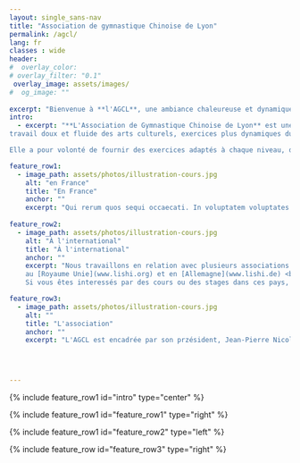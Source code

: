 ```yaml
---
layout: single_sans-nav
title: "Association de gymnastique Chinoise de Lyon"
permalink: /agcl/
lang: fr
classes : wide
header:
#  overlay_color: 
# overlay_filter: "0.1"
 overlay_image: assets/images/
#  og_image: ""
  
excerpt: "Bienvenue à **l'AGCL**, une ambiance chaleureuse et dynamique"
intro: 
  - excerpt: "**L'Association de Gymnastique Chinoise de Lyon** est une association de loi 1901 dont l'objectif est de permettre à toute personne le désirant d'apprendre et de progresser dans le système d'exercices et de gestuelles que nous a légué la famille Li :
travail doux et fluide des arts culturels, exercices plus dynamiques du Feng Shou et du Chi Shu, pratiques de santé.

Elle a pour volonté de fournir des exercices adaptés à chaque niveau, dans un cadre convivial où chacun s'enrichit des différences des autres"

feature_row1:
  - image_path: assets/photos/illustration-cours.jpg
    alt: "en France"
    title: "En France"
    anchor: ""
    excerpt: "Qui rerum quos sequi occaecati. In voluptatem voluptates ea hic dolor rerum. Eum consequatur molestiae ut voluptatum fuga. Eligendi quam molestiae voluptatem quae voluptatum ut animi. Exercitationem consequatur voluptas aperiam nam sapiente veritatis. Totam omnis aut ipsa quasi "
  
feature_row2:
  - image_path: assets/photos/illustration-cours.jpg
    alt: "À l'international"
    title: "À l'international"
    anchor: ""
    excerpt: "Nous travaillons en relation avec plusieurs associations européennes qui pratiquent le même système d'exercices : <br>
    au [Royaume Unie](www.lishi.org) et en [Allemagne](www.lishi.de) <br>
    Si vous êtes interessés par des cours ou des stages dans ces pays, vous pouvez nous contacter ou consulter leur site."

feature_row3: 
  - image_path: assets/photos/illustration-cours.jpg
    alt: ""
    title: "L'association"
    anchor: ""
    excerpt: "L'AGCL est encadrée par son przésident, Jean-Pierre Nicolas, son trésorier, Frédéric Suquet, sa secrétaire Claire Mottet... et est animée par l'ensemble des participants aux cours !"


    

---
```

{% include feature_row1 id="intro" type="center" %}

{% include feature_row1 id="feature_row1" type="right" %}

{% include feature_row1 id="feature_row2" type="left" %}

{% include feature_row id="feature_row3" type="right" %}

